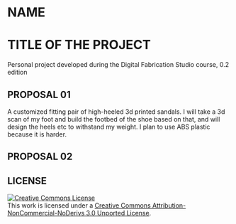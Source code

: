 # NAME
# TITLE OF THE PROJECT

Personal project developed during the Digital Fabrication Studio course, 0.2 edition

## PROPOSAL 01
A customized fitting pair of high-heeled 3d printed sandals.  I will take a 3d scan of my foot and build the footbed of the shoe based on that, and will design the heels etc to withstand my weight.  I plan to use ABS plastic because it is harder.




## PROPOSAL 02


## LICENSE
<a rel="license" href="http://creativecommons.org/licenses/by-nc-nd/3.0/deed.en_US"><img alt="Creative Commons License" style="border-width:0" src="http://i.creativecommons.org/l/by-nc-nd/3.0/88x31.png" /></a><br />This work is licensed under a <a rel="license" href="http://creativecommons.org/licenses/by-nc-nd/3.0/deed.en_US">Creative Commons Attribution-NonCommercial-NoDerivs 3.0 Unported License</a>.
